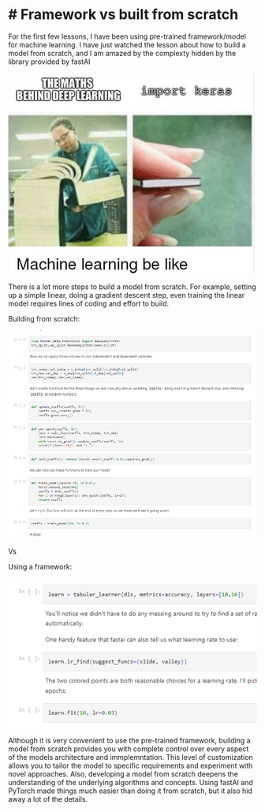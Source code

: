 # # Framework vs built from scratch
For the first few lessons, I have been using pre-trained framework/model for machine learning. I have just watched the lesson about how to build a model from scratch, and I am amazed by the complexty hidden by the library provided by fastAI

![](/images/meme.png "an interesting meme I found")

There is a lot more steps to build a model from scratch. For example, setting up a simple linear, doing a gradient descent step, even training the linear model requires lines of coding and effort to build.

Building from scratch:

![](/images/scratch.png "training a linear model from scratch")

Vs

Using a framework:

![](/images/framework.png "using a framework")

Although it is very convenient to use the pre-trained framework, building a model from scratch provides you with complete control over every aspect of the models architecture and immplemntation. This level of customization allows you to tailor the model to specific requirements and experiment with novel approaches. Also,
developing a model from scratch deepens the understanding of the underlying algorithms and concepts. Using fastAI and PyTorch made things much easier than doing it from scratch, but it also hid away a lot of the details. 
